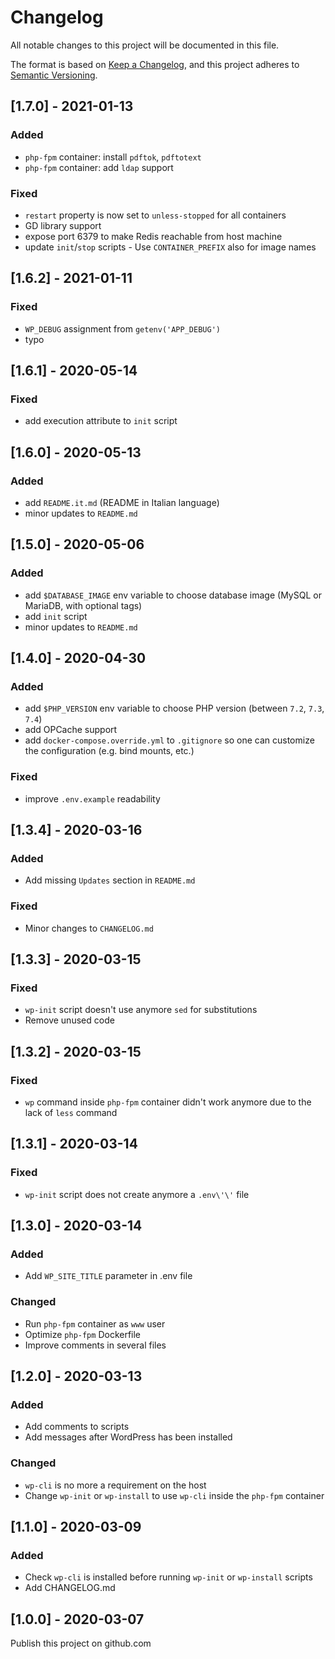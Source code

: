 Changelog
===
 
All notable changes to this project will be documented in this file.

The format is based on [Keep a Changelog](https://keepachangelog.com/en/1.0.0/),
and this project adheres to [Semantic Versioning](https://semver.org/spec/v2.0.0.html).

## [1.7.0] - 2021-01-13
### Added
- `php-fpm` container: install `pdftok`, `pdftotext`
- `php-fpm` container: add `ldap` support  
### Fixed
- `restart` property is now set to `unless-stopped` for all containers
- GD library support
- expose port 6379 to make Redis reachable from host machine
- update `init`/`stop` scripts - Use `CONTAINER_PREFIX` also for image names

## [1.6.2] - 2021-01-11
### Fixed
- `WP_DEBUG` assignment from `getenv('APP_DEBUG')`
- typo

## [1.6.1] - 2020-05-14
### Fixed
- add execution attribute to `init` script

## [1.6.0] - 2020-05-13
### Added
- add `README.it.md` (README in Italian language)
- minor updates to `README.md` 

## [1.5.0] - 2020-05-06
### Added
- add `$DATABASE_IMAGE` env variable to choose database image (MySQL or MariaDB, with optional tags)
- add `init` script
- minor updates to `README.md` 

## [1.4.0] - 2020-04-30
### Added
- add `$PHP_VERSION` env variable to choose PHP version (between `7.2`, `7.3`, `7.4`)
- add OPCache support
- add `docker-compose.override.yml` to `.gitignore` so one can
  customize the configuration (e.g. bind mounts, etc.)
### Fixed
- improve `.env.example` readability

## [1.3.4] - 2020-03-16
### Added
- Add missing `Updates` section in `README.md`
### Fixed
- Minor changes to `CHANGELOG.md`

## [1.3.3] - 2020-03-15
### Fixed
- `wp-init` script doesn't use anymore `sed` for substitutions
- Remove unused code

## [1.3.2] - 2020-03-15
### Fixed
- `wp` command inside `php-fpm` container didn't work anymore due to the lack of `less` command

## [1.3.1] - 2020-03-14
### Fixed
- `wp-init` script does not create anymore a `.env\'\'` file

## [1.3.0] - 2020-03-14
### Added
- Add `WP_SITE_TITLE` parameter in .env file
### Changed
- Run `php-fpm` container as `www` user
- Optimize `php-fpm` Dockerfile
- Improve comments in several files

## [1.2.0] - 2020-03-13
### Added
- Add comments to scripts
- Add messages after WordPress has been installed 
### Changed
- `wp-cli` is no more a requirement on the host
- Change `wp-init` or `wp-install` to use `wp-cli` inside the `php-fpm` container 

## [1.1.0] - 2020-03-09
### Added
- Check `wp-cli` is installed before running `wp-init` or `wp-install` scripts
- Add CHANGELOG.md

## [1.0.0] - 2020-03-07

Publish this project on github.com
